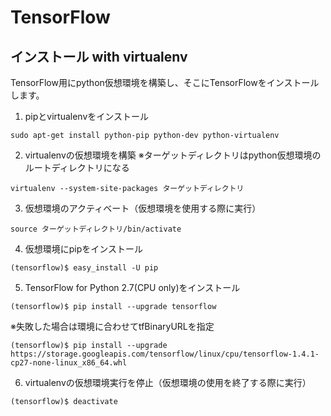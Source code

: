 TensorFlow
==

## インストール with virtualenv
TensorFlow用にpython仮想環境を構築し、そこにTensorFlowをインストールします。

1. pipとvirtualenvをインストール
```
sudo apt-get install python-pip python-dev python-virtualenv
```

2. virtualenvの仮想環境を構築
※ターゲットディレクトリはpython仮想環境のルートディレクトリになる
```
virtualenv --system-site-packages ターゲットディレクトリ
```

3. 仮想環境のアクティベート（仮想環境を使用する際に実行）
```
source ターゲットディレクトリ/bin/activate
```

4. 仮想環境にpipをインストール
```
(tensorflow)$ easy_install -U pip
```

5. TensorFlow for Python 2.7(CPU only)をインストール
```
(tensorflow)$ pip install --upgrade tensorflow
```
※失敗した場合は環境に合わせてtfBinaryURLを指定
```
(tensorflow)$ pip install --upgrade https://storage.googleapis.com/tensorflow/linux/cpu/tensorflow-1.4.1-cp27-none-linux_x86_64.whl
```

6. virtualenvの仮想環境実行を停止（仮想環境の使用を終了する際に実行）
```
(tensorflow)$ deactivate
```
